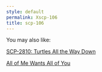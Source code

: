 ```yaml
---
style: default
permalink: Xscp-106
title: scp-106
---
```

You may also like:

[SCP-2810: Turtles All the Way Down](http://scp-wiki.net/scp-2810)

[All of Me Wants All of You](http://scp-wiki.net/all-of-me-wants-all-of-you)
